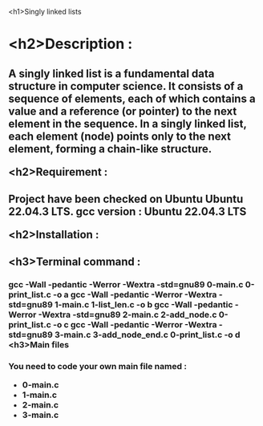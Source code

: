 <h1\>Singly linked lists<h1>

<h2\>Description :<h2>
A singly linked list is a fundamental data structure in computer science. It consists of a sequence of elements, each of which contains a value and a reference (or pointer) to the next element in the sequence. In a singly linked list, each element (node) points only to the next element, forming a chain-like structure.

<h2\>Requirement :<h2>
Project have been checked on Ubuntu Ubuntu 22.04.3 LTS.
gcc version : Ubuntu 22.04.3 LTS

<h2\>Installation :<h2>
<h3\>Terminal command :<h3>
gcc -Wall -pedantic -Werror -Wextra -std=gnu89 0-main.c 0-print_list.c -o a
gcc -Wall -pedantic -Werror -Wextra -std=gnu89 1-main.c 1-list_len.c -o b
gcc -Wall -pedantic -Werror -Wextra -std=gnu89 2-main.c 2-add_node.c 0-print_list.c -o c
gcc -Wall -pedantic -Werror -Wextra -std=gnu89 3-main.c 3-add_node_end.c 0-print_list.c -o d
<h3\>Main files<h3>
You need to code your own main file named :
- 0-main.c
- 1-main.c
- 2-main.c
- 3-main.c







